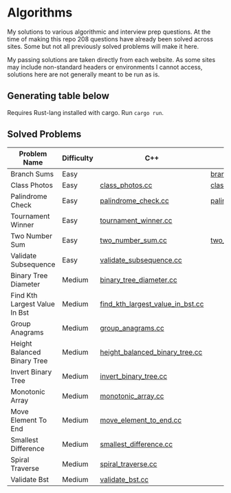 # Algorithms

My solutions to various algorithmic and interview prep questions.
At the time of making this repo 208 questions have already been solved across sites.
Some but not all previously solved problems will make it here.

My passing solutions are taken directly from each website. As some sites may include non-standard headers or environments I cannot access, solutions here are not generally meant to be run as is.

## Generating table below

Requires Rust-lang installed with cargo.
Run `cargo run`.

## Solved Problems

| Problem Name | Difficulty | C++ | Python |
| --- | --- | --- | --- |
| Branch Sums | Easy |  | [branch_sums.py](./AlgoExpert/python/branch_sums.py) |
| Class Photos | Easy | [class_photos.cc](./AlgoExpert/cpp/class_photos.cc) | [class_photos.py](./AlgoExpert/python/class_photos.py) |
| Palindrome Check | Easy | [palindrome_check.cc](./AlgoExpert/cpp/palindrome_check.cc) | [palindrome_check.py](./AlgoExpert/python/palindrome_check.py) |
| Tournament Winner | Easy | [tournament_winner.cc](./AlgoExpert/cpp/tournament_winner.cc) |  |
| Two Number Sum | Easy | [two_number_sum.cc](./AlgoExpert/cpp/two_number_sum.cc) | [two_number_sum.py](./AlgoExpert/python/two_number_sum.py) |
| Validate Subsequence | Easy | [validate_subsequence.cc](./AlgoExpert/cpp/validate_subsequence.cc) |  |
| Binary Tree Diameter | Medium | [binary_tree_diameter.cc](./AlgoExpert/cpp/binary_tree_diameter.cc) |  |
| Find Kth Largest Value In Bst | Medium | [find_kth_largest_value_in_bst.cc](./AlgoExpert/cpp/find_kth_largest_value_in_bst.cc) |  |
| Group Anagrams | Medium | [group_anagrams.cc](./AlgoExpert/cpp/group_anagrams.cc) |  |
| Height Balanced Binary Tree | Medium | [height_balanced_binary_tree.cc](./AlgoExpert/cpp/height_balanced_binary_tree.cc) |  |
| Invert Binary Tree | Medium | [invert_binary_tree.cc](./AlgoExpert/cpp/invert_binary_tree.cc) |  |
| Monotonic Array | Medium | [monotonic_array.cc](./AlgoExpert/cpp/monotonic_array.cc) |  |
| Move Element To End | Medium | [move_element_to_end.cc](./AlgoExpert/cpp/move_element_to_end.cc) |  |
| Smallest Difference | Medium | [smallest_difference.cc](./AlgoExpert/cpp/smallest_difference.cc) |  |
| Spiral Traverse | Medium | [spiral_traverse.cc](./AlgoExpert/cpp/spiral_traverse.cc) |  |
| Validate Bst | Medium | [validate_bst.cc](./AlgoExpert/cpp/validate_bst.cc) |  |
